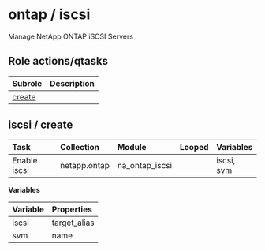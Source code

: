 # ontap / iscsi 
Manage NetApp ONTAP iSCSI Servers  
  






## Role actions/qtasks

| Subrole | Description |
| :------ | :---------- |
| [create](#iscsi--create) |  |



## iscsi / create

| Task | Collection | Module | Looped | Variables |
| :--- | :--------- | :----- | :----- | :-------- |
| Enable iscsi | netapp.ontap | na_ontap_iscsi |  | iscsi, svm |


**Variables**

| Variable | Properties |
| :------- | :--------- |
| iscsi | target_alias |
| svm | name |




